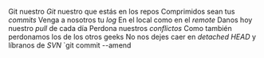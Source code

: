 Git nuestro
*Git* nuestro que estás en los repos
Comprimidos sean tus *commits*
Venga a nosotros tu *log*
En el local como en el *remote*
Danos hoy nuestro *pull* de cada día
Perdona nuestros *conflictos*
Como también perdonamos los de los otros geeks
No nos dejes caer en *detached HEAD*
y líbranos de *SVN*
`git commit --amend

